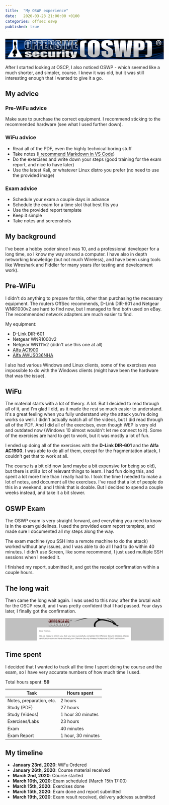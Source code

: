 ```yaml
---
title:  "My OSWP experience"
date:   2020-03-23 21:00:00 +0100
categories: offsec oswp
published: true
---
```


![](/assets/images/oswp/oswp.png)

After I started looking at OSCP, I also noticed OSWP - which seemed like a much shorter, and simpler, course. I knew it was old, but it was still interesting enough that I wanted to give it a go.

## My advice

### Pre-WiFu advice

Make sure to purchase the correct equipment. I recommend sticking to the recommended hardware (see what I used further down).

### WiFu advice

- Read all of the PDF, even the highly technical boring stuff
- Take notes ([I recommend Markdown in VS Code](/using-vs-code-for-note-taking))
- Do the exercises and write down your steps (good training for the exam report, and nice to have later)
- Use the latest Kali, or whatever Linux distro you prefer (no need to use the provided image)

### Exam advice

- Schedule your exam a couple days in advance
- Schedule the exam for a time slot that best fits you
- Use the provided report template
- Keep it simple
- Take notes and screenshots

## My background

I've been a hobby coder since I was 10, and a professional developer for a long time, so I know my way around a computer. I have also in depth networking knowledge (but not much Wireless), and have been using tools like Wireshark and Fiddler for many years (for testing and development work).

## Pre-WiFu

I didn't do anything to prepare for this, other than purchasing the necessary equipment. The routers OffSec recommends, D-Link DIR-601 and Netgear WNR1000v2 are hard to find now, but I managed to find both used on eBay. The recommended network adapters are much easier to find.

My equipment:

- D-Link DIR-601
- Netgear WNR1000v2
- Netgear WN111v2 (didn't use this one at all)
- [Alfa AC1900](https://www.amazon.com/gp/product/B01MZD7Z76)
- [Alfa AWUS036NHA](https://www.amazon.com/gp/product/B004Y6MIXS)

I also had various Windows and Linux clients, some of the exercises was impossible to do with the Windows clients (might have been the hardware that was the issue).

## WiFu

The material starts with a lot of theory. A lot. But I decided to read through all of it, and I'm glad I did, as it made the rest so much easier to understand. It's a great feeling when you fully understand _why_ the attack you're doing works so well. I didn't actually watch all of the videos, but I did read through all of the PDF. And I did all of the exercises, even though WEP is very old and outdated now (Windows 10 almost wouldn't let me connect to it). Some of the exercises are hard to get to work, but it was mostly a lot of fun.

I ended up doing all of the exercises with the **D-Link DIR-601** and the **Alfa AC1900**. I was able to do all of them, except for the fragmentation attack, I couldn't get that to work at all.

The course is a bit old now (and maybe a bit expensive for being so old), but there is still a lot of relevant things to learn. I had fun doing this, and spent a lot more time than I really had to. I took the time I needed to make a lot of notes, and document all the exercises. I've read that a lot of people do this in a weekend, and I think that is doable. But I decided to spend a couple weeks instead, and take it a bit slower.

## OSWP Exam

The OSWP exam is very straight forward, and everything you need to know is in the exam guidelines. I used the provided exam report template, and made sure I documented all my steps along the way.

The exam machine (you SSH into a remote machine to do the attack) worked without any issues, and I was able to do all I had to do within 40 minutes. I didn't use Screen, like some recommend, I just used multiple SSH sessions when I needed it.

I finished my report, submitted it, and got the receipt confirmation within a couple hours.

## The long wait

Then came the long wait again. I was used to this now, after the brutal wait for the OSCP result, and I was pretty confident that I had passed. Four days later, I finally got the confirmation.

![](/assets/images/oswp/result.png)

## Time spent

I decided that I wanted to track all the time I spent doing the course and the exam, so I have very accurate numbers of how much time I used.

Total hours spent: **59**

| Task                     | Hours spent        |
| ------------------------ | ------------------ |
| Notes, preparation, etc. | 2 hours            |
| Study (PDF)              | 27 hours           |
| Study (Videos)           | 1 hour 30 minutes  |
| Exercises/Labs           | 23 hours           |
| Exam                     | 40 minutes         |
| Exam Report              | 1 hour, 30 minutes |

## My timeline

- **January 23rd, 2020**: WiFu Ordered
- **January 26th, 2020**: Course material received
- **March 2nd, 2020**: Course started
- **March 10th, 2020**: Exam scheduled (March 15th 17:00)
- **March 15th, 2020**: Exercises done
- **March 15th, 2020**: Exam done and report submitted
- **March 19th, 2020**: Exam result received, delivery address submitted
